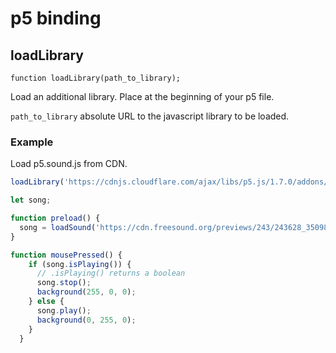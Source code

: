 # p5 binding

## loadLibrary

`function loadLibrary(path_to_library);`

Load an additional library. 
Place at the beginning of your p5 file.

`path_to_library` absolute URL to the javascript library to be loaded.

### Example
Load p5.sound.js from CDN.

```javascript
loadLibrary('https://cdnjs.cloudflare.com/ajax/libs/p5.js/1.7.0/addons/p5.sound.js')

let song;

function preload() {
  song = loadSound('https://cdn.freesound.org/previews/243/243628_3509815-lq.mp3');
}

function mousePressed() {
    if (song.isPlaying()) {
      // .isPlaying() returns a boolean
      song.stop();
      background(255, 0, 0);
    } else {
      song.play();
      background(0, 255, 0);
    }
  }
  

```
